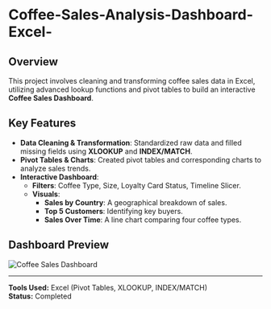 # Coffee-Sales-Analysis-Dashboard-Excel-

## Overview
This project involves cleaning and transforming coffee sales data in Excel, utilizing advanced lookup functions and pivot tables to build an interactive **Coffee Sales Dashboard**.

## Key Features
- **Data Cleaning & Transformation**: Standardized raw data and filled missing fields using **XLOOKUP** and **INDEX/MATCH**.
- **Pivot Tables & Charts**: Created pivot tables and corresponding charts to analyze sales trends.
- **Interactive Dashboard**:
  - **Filters**: Coffee Type, Size, Loyalty Card Status, Timeline Slicer.
  - **Visuals**:
    - **Sales by Country**: A geographical breakdown of sales.
    - **Top 5 Customers**: Identifying key buyers.
    - **Sales Over Time**: A line chart comparing four coffee types.

## Dashboard Preview
![Coffee Sales Dashboard](image.png)

---
**Tools Used:** Excel (Pivot Tables, XLOOKUP, INDEX/MATCH)  
**Status:** Completed  
